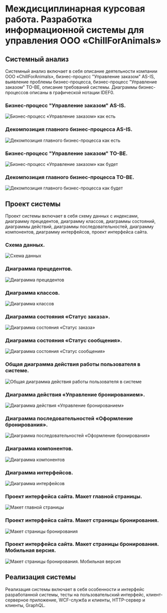# Междисциплинарная курсовая работа. Разработка информационной системы для управления ООО «ChillForAnimals»
## Системный анализ
Системный анализ включает в себя описание деятельности компании ООО «ChillForAnimals», бизнес-процесс "Управление заказом" AS-IS, выявление проблемы бизнес-процесса, бизнес-процесс "Управление заказом" TO-BE, описание требований системы. Диаграммы бизнес-процессов описаны в графической нотации IDEF0.
### Бизнес-процесс "Управление заказом" AS-IS.
![](https://github.com/To4ilko1/course-work/blob/master/resources/bp1.png "Бизнес-процесс «Управление заказом» как есть")
### Декомпозиция главного бизнес-процесса AS-IS.
![](https://github.com/To4ilko1/course-work/blob/master/resources/bp1_1.png "Декомпозиция главного бизнес-процесса как есть")
### Бизнес-процесс "Управление заказом" TO-BE.
![](https://github.com/To4ilko1/course-work/blob/master/resources/bp2.png "Бизнес-процесс «Управление заказом» как будет")
### Декомпозиция главного бизнес-процесса TO-BE.
![](https://github.com/To4ilko1/course-work/blob/master/resources/bp2_1.png "Декомпозиция главного бизнес-процесса как будет")

## Проект системы
Проект системы включает в себя схему данных с индексами, диаграмму прецедентов, диаграмму классов, диаграммы состояний, диаграммы действий, диаграммы последовательностей, диаграмму компонентов, диаграмму интерфейсов, проект интерфейса сайта.
### Схема данных.
![](https://github.com/To4ilko1/course-work/blob/master/resources/%D0%A1%D1%85%D0%B5%D0%BC%D0%B0_%D0%B4%D0%B0%D0%BD%D0%BD%D1%8B%D1%85.png "Схема данных")
### Диаграмма прецедентов.
![](https://github.com/To4ilko1/course-work/blob/master/resources/%D0%BF%D1%80%D0%B5%D1%86%D0%B5%D0%B4%D0%B5%D0%BD%D1%82%D1%8B.png "Диаграмма прецедентов")
### Диаграмма классов.
![](https://github.com/To4ilko1/course-work/blob/master/resources/%D0%94%D0%B8%D0%B0%D0%B3%D1%80%D0%B0%D0%BC%D0%BC%D0%B0%20%D0%BA%D0%BB%D0%B0%D1%81%D1%81%D0%BE%D0%B2.png "Диаграмма классов")
### Диаграмма состояния «Статус заказа».
![](https://github.com/To4ilko1/course-work/blob/master/resources/%D0%B4%D0%B8%D0%B0%D0%B3%D1%80%D0%B0%D0%BC%D0%BC%D0%B0%20%D1%81%D0%BE%D1%81%D1%82%D0%BE%D1%8F%D0%BD%D0%B8%D0%B9%20%D1%81%D1%82%D0%B0%D1%82%D1%83%D1%81%20%D0%B7%D0%B0%D0%BA%D0%B0%D0%B7%D0%B0.png "Диаграмма состояния «Статус заказа»")
### Диаграмма состояния «Статус сообщения».
![](https://github.com/To4ilko1/course-work/blob/master/resources/%D0%B4%D0%B8%D0%B0%D0%B3%D1%80%D0%B0%D0%BC%D0%BC%D0%B0%20%D1%81%D0%BE%D1%81%D1%82%D0%BE%D1%8F%D0%BD%D0%B8%D1%8F%20%D1%81%D1%82%D0%B0%D1%82%D1%83%D1%81%20%D1%81%D0%BE%D0%BE%D0%B1%D1%89%D0%B5%D0%BD%D0%B8%D1%8F.png "Диаграмма состояния «Статус сообщения»")
### Общая диаграмма действия работы пользователя в системе.
![](https://github.com/To4ilko1/course-work/blob/master/resources/%D0%B4%D0%B8%D0%B0%D0%B3%D1%80%D0%B0%D0%BC%D0%BC%D0%B0%20%D0%B4%D0%B5%D0%B9%D1%81%D1%82%D0%B2%D0%B8%D1%8F%20%D0%BE%D0%B1%D1%89%D0%B0%D1%8F.png "Общая диаграмма действия работы пользователя в системе")
### Диаграмма действия «Управление бронированием».
![](https://github.com/To4ilko1/course-work/blob/master/resources/%D0%94%D0%B8%D0%B0%D0%B3%D1%80%D0%B0%D0%BC%D0%BC%D0%B0%20%D0%B4%D0%B5%D0%B9%D1%81%D1%82%D0%B2%D0%B8%D1%8F%20%D1%87%D0%B0%D1%81%D1%82%D0%BD%D0%B0%D1%8F.png "Диаграмма действия «Управление бронированием»")
### Диаграмма последовательностей «Оформление бронирования».
![](https://github.com/To4ilko1/course-work/blob/master/resources/%D0%94%D0%B8%D0%B0%D0%B3%D1%80%D0%B0%D0%BC%D0%BC%D0%B0%20%D0%BF%D0%BE%D1%81%D0%BB%D0%B5%D0%B4%D0%BE%D0%B2%D0%B0%D1%82%D0%B5%D0%BB%D1%8C%D0%BD%D0%BE%D1%81%D1%82%D0%B5%D0%B9%20%D0%BE%D1%84%D0%BE%D1%80%D0%BC%D0%BB%D0%B5%D0%BD%D0%B8%D0%B5%20%D0%B1%D1%80%D0%BE%D0%BD%D0%B8.png "Диаграмма последовательностей «Оформление бронирования»")
### Диаграмма компонентов.
![](https://github.com/To4ilko1/course-work/blob/master/resources/%D0%94%D0%B8%D0%B0%D0%B3%D1%80%D0%B0%D0%BC%D0%BC%D0%B0%20%D0%BA%D0%BE%D0%BC%D0%BF%D0%BE%D0%BD%D0%B5%D0%BD%D1%82%D0%BE%D0%B2.png "Диаграмма компонентов")
### Диаграмма интерфейсов.
![](https://github.com/To4ilko1/course-work/blob/master/resources/%D0%B4%D0%B8%D0%B0%D0%B3%D1%80%D0%B0%D0%BC%D0%BC%D0%B0%20%D0%B8%D0%BD%D1%82%D0%B5%D1%80%D1%84%D0%B5%D0%B9%D1%81%D0%BE%D0%B2.png "Диаграмма интерфейсов")
### Проект интерфейса сайта. Макет главной страницы.
![](https://github.com/To4ilko1/course-work/blob/master/resources/Main_page.png "Макет главной страницы")
### Проект интерфейса сайта. Макет страницы бронирования.
![](https://github.com/To4ilko1/course-work/blob/master/resources/Order_page.png "Макет страницы бронирования")
### Проект интерфейса сайта. Макет страницы бронирования. Мобильная версия.
![](https://github.com/To4ilko1/course-work/blob/master/resources/M_order_page.png "Макет страницы бронирования. Мобильная версия")
## Реализация системы
Реализация системы включает в себя особенности и интерфейс разработанной системы, тесты на пользовательский интерфейс, клиент-серверное приложение, WCF-служба и клиенты, HTTP-сервер и клиенты, GraphQL.
